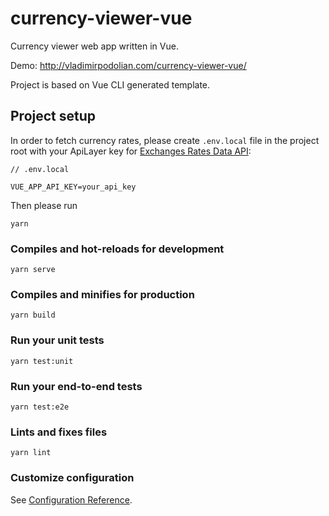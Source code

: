 # currency-viewer-vue

Currency viewer web app written in Vue.

Demo: http://vladimirpodolian.com/currency-viewer-vue/

Project is based on Vue CLI generated template.

## Project setup
In order to fetch currency rates, please create `.env.local` file in the project root with your ApiLayer key for [Exchanges Rates Data API](https://apilayer.com/marketplace/exchangerates_data-api):
```
// .env.local

VUE_APP_API_KEY=your_api_key
```

Then please run

```
yarn
```

### Compiles and hot-reloads for development
```
yarn serve
```

### Compiles and minifies for production
```
yarn build
```

### Run your unit tests
```
yarn test:unit
```

### Run your end-to-end tests
```
yarn test:e2e
```

### Lints and fixes files
```
yarn lint
```

### Customize configuration
See [Configuration Reference](https://cli.vuejs.org/config/).
